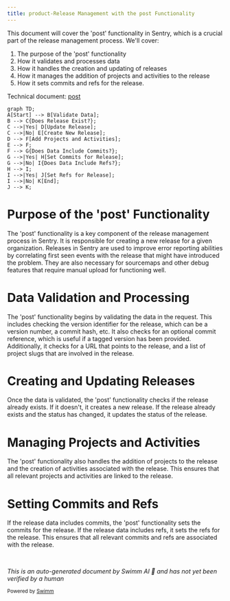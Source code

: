 ```yaml
---
title: product-Release Management with the post Functionality
---
```

This document will cover the 'post' functionality in Sentry, which is a crucial part of the release management process. We'll cover:

1. The purpose of the 'post' functionality
2. How it validates and processes data
3. How it handles the creation and updating of releases
4. How it manages the addition of projects and activities to the release
5. How it sets commits and refs for the release.

Technical document: <SwmLink doc-title="post">[post](/.swm/understanding-the-post-functionality-in-sentry.9abbvuvl.sw.md)</SwmLink>

```mermaid
graph TD;
A[Start] --> B[Validate Data];
B --> C{Does Release Exist?};
C -->|Yes| D[Update Release];
C -->|No| E[Create New Release];
D --> F[Add Projects and Activities];
E --> F;
F --> G{Does Data Include Commits?};
G -->|Yes| H[Set Commits for Release];
G -->|No| I{Does Data Include Refs?};
H --> I;
I -->|Yes| J[Set Refs for Release];
I -->|No| K[End];
J --> K;
```

# Purpose of the 'post' Functionality

The 'post' functionality is a key component of the release management process in Sentry. It is responsible for creating a new release for a given organization. Releases in Sentry are used to improve error reporting abilities by correlating first seen events with the release that might have introduced the problem. They are also necessary for sourcemaps and other debug features that require manual upload for functioning well.

# Data Validation and Processing

The 'post' functionality begins by validating the data in the request. This includes checking the version identifier for the release, which can be a version number, a commit hash, etc. It also checks for an optional commit reference, which is useful if a tagged version has been provided. Additionally, it checks for a URL that points to the release, and a list of project slugs that are involved in the release.

# Creating and Updating Releases

Once the data is validated, the 'post' functionality checks if the release already exists. If it doesn't, it creates a new release. If the release already exists and the status has changed, it updates the status of the release.

# Managing Projects and Activities

The 'post' functionality also handles the addition of projects to the release and the creation of activities associated with the release. This ensures that all relevant projects and activities are linked to the release.

# Setting Commits and Refs

If the release data includes commits, the 'post' functionality sets the commits for the release. If the release data includes refs, it sets the refs for the release. This ensures that all relevant commits and refs are associated with the release.

&nbsp;

*This is an auto-generated document by Swimm AI 🌊 and has not yet been verified by a human*

<SwmMeta version="3.0.0" repo-id="Z2l0aHViJTNBJTNBc2VudHJ5LWRlbW8lM0ElM0FTd2ltbS1EZW1v" repo-name="sentry-demo" doc-type="product-flows"><sup>Powered by [Swimm](/)</sup></SwmMeta>
